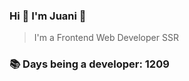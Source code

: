### Hi 👋 I&#39;m Juani 🦁

> I&#39;m a Frontend Web Developer SSR

### 📚 Days being a developer: 1209
